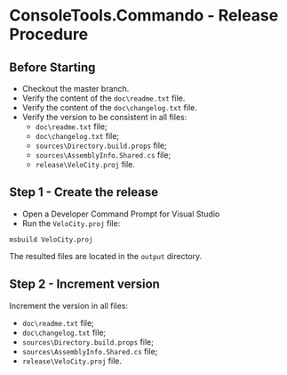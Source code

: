 # ConsoleTools.Commando - Release Procedure

## Before Starting

- Checkout the master branch.
- Verify the content of the `doc\readme.txt` file.
- Verify the content of the `doc\changelog.txt` file.
- Verify the version to be consistent in all files:
  - `doc\readme.txt` file;
  - `doc\changelog.txt` file;
  - `sources\Directory.build.props` file;
  - `sources\AssemblyInfo.Shared.cs` file;
  - `release\VeloCity.proj` file.

## Step 1 - Create the release

- Open a Developer Command Prompt for Visual Studio
- Run the `VeloCity.proj` file:

```
msbuild VeloCity.proj
```

The resulted files are located in the `output` directory.

## Step 2 - Increment version

Increment the version in all files:

- `doc\readme.txt` file;
- `doc\changelog.txt` file;
- `sources\Directory.build.props` file;
- `sources\AssemblyInfo.Shared.cs` file;
- `release\VeloCity.proj` file.

